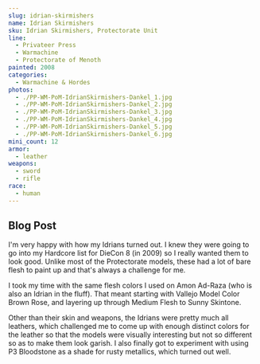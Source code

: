 ```yaml
---
slug: idrian-skirmishers
name: Idrian Skirmishers
sku: Idrian Skirmishers, Protectorate Unit
line:
  - Privateer Press
  - Warmachine
  - Protectorate of Menoth
painted: 2008
categories:
  - Warmachine & Hordes
photos:
  - ./PP-WM-PoM-IdrianSkirmishers-Dankel_1.jpg
  - ./PP-WM-PoM-IdrianSkirmishers-Dankel_2.jpg
  - ./PP-WM-PoM-IdrianSkirmishers-Dankel_3.jpg
  - ./PP-WM-PoM-IdrianSkirmishers-Dankel_4.jpg
  - ./PP-WM-PoM-IdrianSkirmishers-Dankel_5.jpg
  - ./PP-WM-PoM-IdrianSkirmishers-Dankel_6.jpg
mini_count: 12
armor:
  - leather
weapons:
  - sword
  - rifle
race:
  - human
---
```


## Blog Post

I'm very happy with how my Idrians turned out. I knew they were going to go into my Hardcore list for DieCon 8 (in 2009) so I really wanted them to look good. Unlike most of the Protectorate models, these had a lot of bare flesh to paint up and that's always a challenge for me.

I took my time with the same flesh colors I used on Amon Ad-Raza (who is also an Idrian in the fluff). That meant starting with Vallejo Model Color Brown Rose, and layering up through Medium Flesh to Sunny Skintone.

Other than their skin and weapons, the Idrians were pretty much all leathers, which challenged me to come up with enough distinct colors for the leather so that the models were visually interesting but not so different so as to make them look garish. I also finally got to experiment with using P3 Bloodstone as a shade for rusty metallics, which turned out well.
